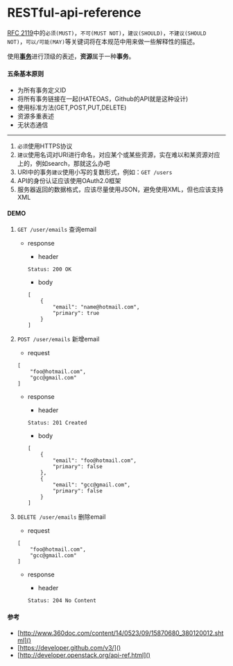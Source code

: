 RESTful-api-reference
=====================

[RFC 2119][]中的`必须(MUST)`，`不可(MUST NOT)`，`建议(SHOULD)`，`不建议(SHOULD NOT)`，`可以/可能(MAY)`等关键词将在本规范中用来做一些解释性的描述。

使用[**事务**][1]进行顶级的表述，**资源**属于一种**事务**。

[RFC 2119]: http://www.ietf.org/rfc/rfc2119.txt
[1]: http://www.infoq.com/cn/articles/rest-introduction/

#### 五条基本原则
* 为所有事务定义ID
* 将所有事务链接在一起(HATEOAS，Github的API就是这种设计)
* 使用标准方法(GET,POST,PUT,DELETE)
* 资源多重表述
* 无状态通信

---

1. `必须`使用HTTPS协议
1. `建议`使用名词对URI进行命名，对应某个或某些资源，实在难以和某资源对应上的，例如search，那就这么办吧
1. URI中的事务`建议`使用小写的复数形式，例如：`GET /users`
1. API的身份认证应该使用OAuth2.0框架
1. 服务器返回的数据格式，应该尽量使用JSON，避免使用XML，但也应该支持XML



#### DEMO
1. `GET /user/emails` 查询email

    * response
        * header
    
        ```
        Status: 200 OK
        ```
            
        * body
          
        ```
        [
            {
                "email": "name@hotmail.com",
                "primary": true
            }
        ]
        ```
        
2. `POST /user/emails` 新增email
    * request
    
    ```
    [
        "foo@hotmail.com",
        "gcc@gmail.com"
    ]
    ```
    * response
        * header
        
        ```
        Status: 201 Created
        ```
        
        * body
        
        ```
        [
            {
                "email": "foo@hotmail.com",
                "primary": false
            },
            {
                "email": "gcc@gmail.com",
                "primary": false
            }
        ]
        ```
        
3. `DELETE /user/emails` 删除email
    * request
    
    ```
    [
        "foo@hotmail.com",
        "gcc@gmail.com"
    ]
    ```
    
    * response
        * header
        
        ```
        Status: 204 No Content
        ```
        

#### 参考
* [http://www.360doc.com/content/14/0523/09/15870680_380120012.shtml]()
* [https://developer.github.com/v3/]()
* [http://developer.openstack.org/api-ref.html]()


<script src="http://cdnjs.cloudflare.com/ajax/libs/highlight.js/8.1/highlight.min.js"></script>
<link rel="stylesheet" href="http://cdnjs.cloudflare.com/ajax/libs/highlight.js/8.1/styles/github.min.css">
<script>
  hljs.initHighlightingOnLoad();
</script>